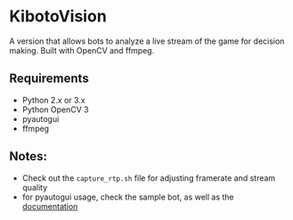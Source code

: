 # KibotoVision

A version that allows bots to analyze a live stream of the game for decision making.
Built with OpenCV and ffmpeg.

## Requirements
- Python 2.x or 3.x
- Python OpenCV 3
- pyautogui
- ffmpeg

## Notes:
- Check out the `capture_rtp.sh` file for adjusting framerate and stream quality
- for pyautogui usage, check the sample bot, as well as the [documentation](https://pyautogui.readthedocs.org/en/latest/introduction.html)
